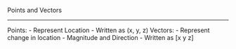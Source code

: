 Points and Vectors
****
Points: 
    - Represent Location
    - Written as (x, y, z)
Vectors: 
    - Represent change in location
    - Magnitude and Direction
    - Written as [x
                  y
                  z]
                  
